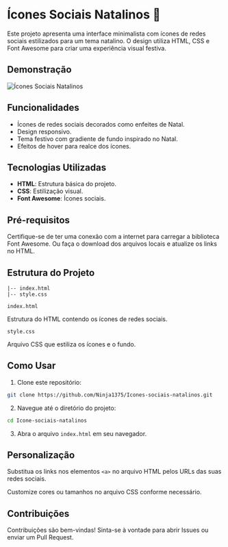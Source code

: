 # Ícones Sociais Natalinos 🎄

Este projeto apresenta uma interface minimalista com ícones de redes sociais estilizados para um tema natalino. O design utiliza HTML, CSS e Font Awesome para criar uma experiência visual festiva.

## Demonstração

![Ícones Sociais Natalinos](demo.png)

## Funcionalidades

- Ícones de redes sociais decorados como enfeites de Natal.
- Design responsivo.
- Tema festivo com gradiente de fundo inspirado no Natal.
- Efeitos de hover para realce dos ícones.

## Tecnologias Utilizadas

- **HTML**: Estrutura básica do projeto.
- **CSS**: Estilização visual.
- **Font Awesome**: Ícones sociais.

## Pré-requisitos

Certifique-se de ter uma conexão com a internet para carregar a biblioteca Font Awesome. Ou faça o download dos arquivos locais e atualize os links no HTML.

## Estrutura do Projeto

```plaintext
|-- index.html
|-- style.css
```

`index.html`

Estrutura do HTML contendo os ícones de redes sociais.

`style.css`

Arquivo CSS que estiliza os ícones e o fundo.

## Como Usar

1. Clone este repositório:

```bash
git clone https://github.com/Ninja1375/Icones-sociais-natalinos.git
```

2. Navegue até o diretório do projeto:

```bash
cd Icone-sociais-natalinos
```

3. Abra o arquivo `index.html` em seu navegador.

## Personalização

Substitua os links nos elementos `<a>` no arquivo HTML pelos URLs das suas redes sociais.

Customize cores ou tamanhos no arquivo CSS conforme necessário.

## Contribuições

Contribuições são bem-vindas! Sinta-se à vontade para abrir Issues ou enviar um Pull Request.
